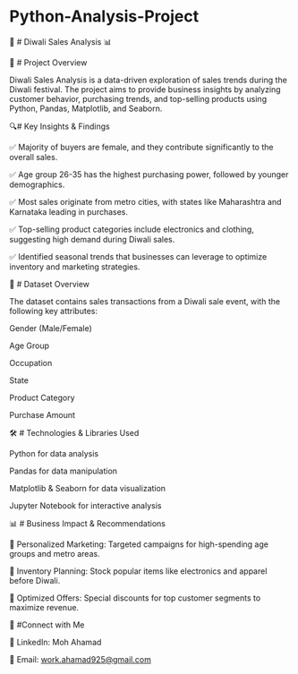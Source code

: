 # Python-Analysis-Project

🎇 # Diwali Sales Analysis 📊

📖 # Project Overview

Diwali Sales Analysis is a data-driven exploration of sales trends during the Diwali festival. The project aims to provide business insights by analyzing customer behavior, purchasing trends, and top-selling products using Python, Pandas, Matplotlib, and Seaborn.

🔍# Key Insights & Findings

✅ Majority of buyers are female, and they contribute significantly to the overall sales.

✅ Age group 26-35 has the highest purchasing power, followed by younger demographics.

✅ Most sales originate from metro cities, with states like Maharashtra and Karnataka leading in purchases.

✅ Top-selling product categories include electronics and clothing, suggesting high demand during Diwali sales.

✅ Identified seasonal trends that businesses can leverage to optimize inventory and marketing strategies.

📂 # Dataset Overview

The dataset contains sales transactions from a Diwali sale event, with the following key attributes:

Gender (Male/Female)

Age Group

Occupation

State

Product Category

Purchase Amount

🛠️ # Technologies & Libraries Used

Python for data analysis

Pandas for data manipulation

Matplotlib & Seaborn for data visualization

Jupyter Notebook for interactive analysis

📊 #  Business Impact & Recommendations

📌 Personalized Marketing: Targeted campaigns for high-spending age groups and metro areas.

📌 Inventory Planning: Stock popular items like electronics and apparel before Diwali.

📌 Optimized Offers: Special discounts for top customer segments to maximize revenue.


📢 #Connect with Me

💼 LinkedIn: Moh Ahamad

📧 Email: work.ahamad925@gmail.com
